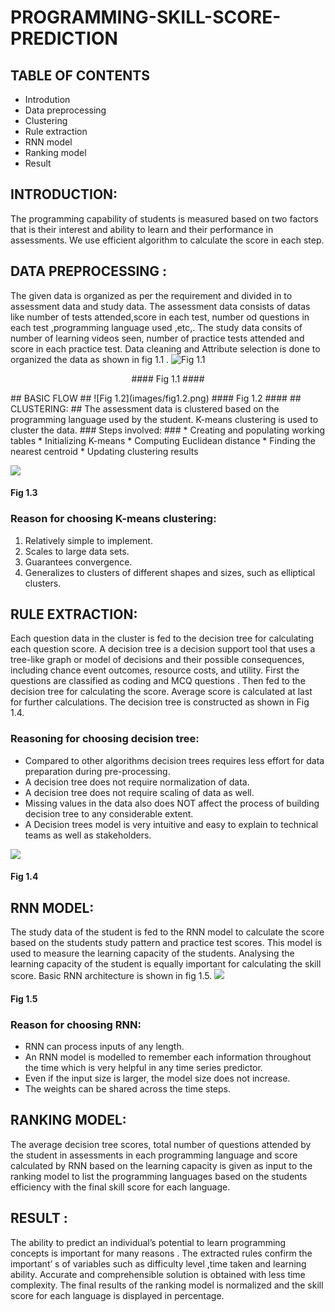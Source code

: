 # PROGRAMMING-SKILL-SCORE-PREDICTION
## TABLE OF CONTENTS ##
*	Introdution
*	Data preprocessing
*	Clustering
*	Rule extraction
*	RNN model
*	Ranking model
*	Result
## INTRODUCTION: ##
The programming capability of students is measured based on two factors that is their interest and ability to learn and their performance in assessments. We use  efficient algorithm to calculate the score in each step.
## DATA PREPROCESSING : ##
The given data is organized as per the requirement and  divided in to assessment data and study data. The assessment data consists of datas like number of tests attended,score in each test, number od questions in each test ,programming language used ,etc,. The study data consits of number of learning videos seen, number of practice tests attended and score in each practice test. Data cleaning and Attribute selection is done to organized the data as shown in fig 1.1 .
 ![Fig 1.1](images/fig1.1.png)
<p align="center">
  #### Fig 1.1 ####
</p>
## BASIC FLOW ##
 ![Fig 1.2](images/fig1.2.png)
#### Fig 1.2 ####
## CLUSTERING: ##
The assessment data is clustered  based on the programming language used by the student. K-means clustering is used to cluster the data. 
### Steps involved: ###
*	Creating and populating working tables
*	Initializing K-means
*	Computing Euclidean distance
*	Finding the nearest centroid
*	Updating clustering results

![](images/fig1.3.png)

#### Fig 1.3 ####
### Reason for choosing K-means clustering: ###
1.	Relatively simple to implement.
2.	Scales to large data sets.
3.	Guarantees convergence.
4.	Generalizes to clusters of different shapes and sizes, such as elliptical clusters.
## RULE EXTRACTION: ##
Each question data in the cluster is fed to the decision tree for calculating each question score. A decision tree is a decision support tool that uses a tree-like graph or model of decisions and their possible consequences, including chance event outcomes, resource costs, and utility. First the questions are classified as coding and MCQ questions . Then fed to the decision tree for calculating the score. Average score is calculated at last for further calculations. The decision tree is constructed as shown in Fig 1.4.

### Reasoning for choosing decision tree: ###
*	Compared to other algorithms decision trees requires less effort for data preparation during pre-processing.
*	A decision tree does not require normalization of data.
*	A decision tree does not require scaling of data as well.
*	Missing values in the data also does NOT affect the process of building decision tree to any considerable extent.
*	A Decision trees model is very intuitive and easy to explain to technical teams as well as stakeholders.

  ![](images/fig1.4.png)
#### Fig 1.4 ####
## RNN MODEL: ##
The study data of the student is fed to the RNN model to calculate the score based on the students study pattern and practice test scores. This model is used to measure the learning capacity of the students. Analysing the learning capacity of the student is equally important for calculating the skill score. Basic RNN architecture is shown in fig 1.5.
  ![](images/fig1.5.png)
#### Fig 1.5 ####
### Reason for choosing RNN: ###
*	RNN can process inputs of any length.
*	An RNN model is modelled to remember each information throughout the time which is very helpful in any time series predictor.
*	Even if the input size is larger, the model size does not increase.
*	The weights can be shared across the time steps.

## RANKING MODEL: ##
The average decision tree scores, total number of questions attended by the student in assessments in each programming language and score calculated by RNN based on the learning capacity is given as input to the ranking model to list the programming languages based on the students efficiency with the final skill score for each language.

## RESULT : ##
The ability to predict an individual’s potential to learn programming concepts is important for many reasons . The extracted rules confirm the important’ s of variables such as difficulty level ,time taken and learning ability. Accurate and comprehensible solution is obtained with less time complexity. The final results of the ranking model is normalized and the skill score for each language is displayed in percentage.

